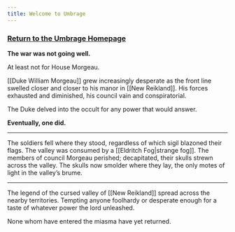 ```yaml
---
title: Welcome to Umbrage
---
```

### [Return to the Umbrage Homepage](umbrage.world)

**The war was not going well.**

At least not for House Morgeau.

[[Duke William Morgeau]] grew increasingly desperate as the front line swelled closer and closer to his manor in [[New Reikland]]. His forces exhausted and diminished, his council vain and conspiratorial.

The Duke delved into the occult for any power that would answer.

**Eventually, one did.**

<hr>

The soldiers fell where they stood, regardless of which sigil blazoned their flags. The valley was consumed by a [[Eldritch Fog|strange fog]]. The members of council Morgeau perished; decapitated, their skulls strewn across the valley. The skulls now smolder where they lay, the only motes of light in the valley’s brume.

<hr>

The legend of the cursed valley of [[New Reikland]] spread across the nearby territories. Tempting anyone foolhardy or desperate enough for a taste of whatever power the lord unleashed. 

None whom have entered the miasma have yet returned.